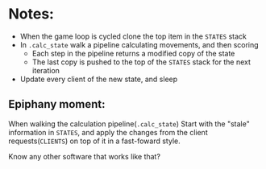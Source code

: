 # Notes:
 - When the game loop is cycled clone the top item in the `STATES` stack
 - In `.calc_state` walk a pipeline calculating movements, and then scoring
    - Each step in the pipeline returns a modified copy of the state 
    - The last copy is pushed to the top of the `STATES` stack for the next iteration
 - Update every client of the new state, and sleep

## Epiphany moment:
 When walking the calculation pipeline(`.calc_state`) Start with the "stale" information in `STATES`, and apply the changes from the client requests(`CLIENTS`) on top of it in a fast-foward style.

 Know any other software that works like that?
